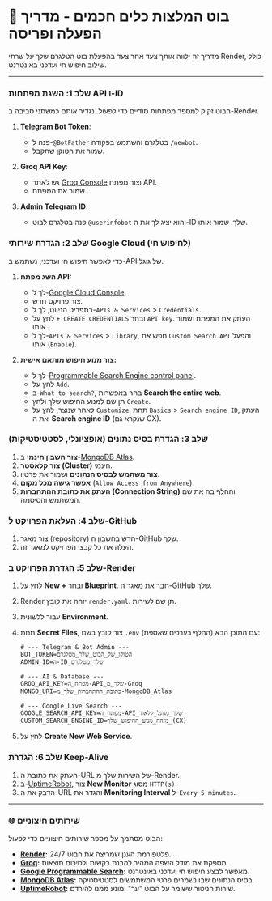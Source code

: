 # 🤖 בוט המלצות כלים חכמים - מדריך הפעלה ופריסה

מדריך זה ילווה אותך צעד אחר צעד בהפעלת בוט הטלגרם שלך על שרתי Render, כולל שילוב חיפוש חי ועדכני באינטרנט.

---

### שלב 1: השגת מפתחות API ו-ID

הבוט זקוק למספר מפתחות סודיים כדי לפעול. נגדיר אותם כמשתני סביבה ב-Render.

1.  **Telegram Bot Token**:
    * פנה ל-`@BotFather` בטלגרם והשתמש בפקודה `/newbot`.
    * שמור את הטוקן שתקבל.

2.  **Groq API Key**:
    * גש לאתר [Groq Console](https://console.groq.com/keys) וצור מפתח API.
    * שמור את המפתח.

3.  **Admin Telegram ID**:
    * פנה בטלגרם לבוט `@userinfobot` והוא יציג לך את ה-ID שלך. שמור אותו.

### שלב 2: הגדרת שירותי Google Cloud (לחיפוש חי)

כדי לאפשר חיפוש חי ועדכני, נשתמש ב-API של גוגל.

1.  **השג מפתח API:**
    * לך ל-[Google Cloud Console](https://console.cloud.google.com/).
    * צור פרויקט חדש.
    * בתפריט הניווט, לך ל-`APIs & Services` > `Credentials`.
    * לחץ על `+ CREATE CREDENTIALS` ובחר `API key`. העתק את המפתח ושמור אותו.
    * לך ל-`APIs & Services` > `Library`, חפש את `Custom Search API` והפעל אותו (`Enable`).

2.  **צור מנוע חיפוש מותאם אישית:**
    * לך ל-[Programmable Search Engine control panel](https://programmablesearchengine.google.com/controlpanel/all).
    * לחץ על `Add`.
    * ב-`What to search?`, בחר באפשרות **Search the entire web**.
    * תן שם למנוע החיפוש שלך ולחץ `Create`.
    * לאחר שנוצר, לחץ על `Customize`. תחת `Basics` > `Search engine ID`, העתק את ה-**Search engine ID** (שנקרא גם CX).

### שלב 3: הגדרת בסיס נתונים (אופציונלי, לסטטיסטיקות)

1.  **צור חשבון חינמי** ב-[MongoDB Atlas](https://www.mongodb.com/cloud/atlas/register).
2.  **צור קלאסטר (Cluster)** חינמי.
3.  **צור משתמש לבסיס הנתונים** ושמור את פרטיו.
4.  **אפשר גישה מכל מקום** (`Allow Access from Anywhere`).
5.  **העתק את כתובת ההתחברות (Connection String)** והחלף בה את שם המשתמש והסיסמה.

### שלב 4: העלאת הפרויקט ל-GitHub

1.  צור מאגר (repository) חדש בחשבון ה-GitHub שלך.
2.  העלה את כל קבצי הפרויקט למאגר זה.

### שלב 5: הגדרת הפרויקט ב-Render

1.  לחץ על **New +** ובחר **Blueprint**. חבר את מאגר ה-GitHub שלך.
2.  Render יזהה את קובץ `render.yaml`. תן שם לשירות.
3.  עבור ללשונית **Environment**.
4.  תחת **Secret Files**, צור קובץ בשם `.env` עם התוכן הבא (החלף בערכים שאספת):

    ```
    # --- Telegram & Bot Admin ---
    BOT_TOKEN=הטוקן_של_הבוט_שלך_מטלגרם
    ADMIN_ID=ה-ID_שלך_מטלגרם

    # --- AI & Database ---
    GROQ_API_KEY=מפתח_ה-API_שלך_מ-Groq
    MONGO_URI=כתובת_ההתחברות_שלך_מ-MongoDB_Atlas

    # --- Google Live Search ---
    GOOGLE_SEARCH_API_KEY=מפתח_ה-API_שלך_מגוגל_קלאוד
    CUSTOM_SEARCH_ENGINE_ID=מזהה_מנוע_החיפוש_שלך_(CX)
    ```

5.  לחץ על **Create New Web Service**.

### שלב 6: הגדרת Keep-Alive

1.  העתק את כתובת ה-URL של השירות שלך מ-Render.
2.  ב-[UptimeRobot](https://uptimerobot.com/), צור **New Monitor** מסוג `HTTP(s)`.
3.  הדבק את ה-URL והגדר את **Monitoring Interval** ל-`Every 5 minutes`.

---

### 🌐 שירותים חיצוניים

הבוט מסתמך על מספר שירותים חיצוניים כדי לפעול:
* **[Render](https://render.com/):** פלטפורמת הענן שמריצה את הבוט 24/7.
* **[Groq](https://groq.com/):** מספקת את מודל השפה המהיר להבנת בקשות ולסיכום תוצאות.
* **[Google Programmable Search](https://programmablesearchengine.google.com/):** מאפשר לבצע חיפוש חי ועדכני באינטרנט.
* **[MongoDB Atlas](https://www.mongodb.com/cloud/atlas):** בסיס הנתונים שבו נשמרים פרטי המשתמשים לסטטיסטיקה.
* **[UptimeRobot](https://uptimerobot.com/):** שירות הניטור ששומר על הבוט "ער" ומונע ממנו להירדם.
